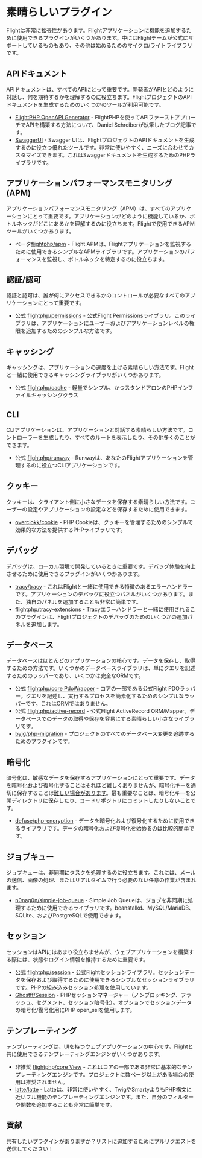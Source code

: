 # 素晴らしいプラグイン

Flightは非常に拡張性があります。Flightアプリケーションに機能を追加するために使用できるプラグインがいくつかあります。中にはFlightチームが公式にサポートしているものもあり、その他は始めるためのマイクロ/ライトライブラリです。

## APIドキュメント

APIドキュメントは、すべてのAPIにとって重要です。開発者がAPIとどのように対話し、何を期待するかを理解するのに役立ちます。FlightプロジェクトのAPIドキュメントを生成するためのいくつかのツールが利用可能です。

- [FlightPHP OpenAPI Generator](https://dev.to/danielsc/define-generate-and-implement-an-api-first-approach-with-openapi-generator-and-flightphp-1fb3) - FlightPHPを使ってAPIファーストアプローチでAPIを構築する方法について、Daniel Schreiberが執筆したブログ記事です。
- [SwaggerUI](https://github.com/zircote/swagger-php) - Swagger UIは、FlightプロジェクトのAPIドキュメントを生成するのに役立つ優れたツールです。非常に使いやすく、ニーズに合わせてカスタマイズできます。これはSwaggerドキュメントを生成するためのPHPライブラリです。

## アプリケーションパフォーマンスモニタリング (APM)

アプリケーションパフォーマンスモニタリング（APM）は、すべてのアプリケーションにとって重要です。アプリケーションがどのように機能しているか、ボトルネックがどこにあるかを理解するのに役立ちます。Flightで使用できるAPMツールがいくつかあります。
- <span class="badge bg-info">ベータ</span>[flightphp/apm](/awesome-plugins/apm) - Flight APMは、Flightアプリケーションを監視するために使用できるシンプルなAPMライブラリです。アプリケーションのパフォーマンスを監視し、ボトルネックを特定するのに役立ちます。

## 認証/認可

認証と認可は、誰が何にアクセスできるかのコントロールが必要なすべてのアプリケーションにとって重要です。

- <span class="badge bg-primary">公式</span> [flightphp/permissions](/awesome-plugins/permissions) - 公式Flight Permissionsライブラリ。このライブラリは、アプリケーションにユーザーおよびアプリケーションレベルの権限を追加するためのシンプルな方法です。

## キャッシング

キャッシングは、アプリケーションの速度を上げる素晴らしい方法です。Flightと一緒に使用できるキャッシングライブラリがいくつかあります。

- <span class="badge bg-primary">公式</span> [flightphp/cache](/awesome-plugins/php-file-cache) - 軽量でシンプル、かつスタンドアロンのPHPインファイルキャッシングクラス

## CLI

CLIアプリケーションは、アプリケーションと対話する素晴らしい方法です。コントローラーを生成したり、すべてのルートを表示したり、その他多くのことができます。

- <span class="badge bg-primary">公式</span> [flightphp/runway](/awesome-plugins/runway) - Runwayは、あなたのFlightアプリケーションを管理するのに役立つCLIアプリケーションです。

## クッキー

クッキーは、クライアント側に小さなデータを保存する素晴らしい方法です。ユーザーの設定やアプリケーションの設定などを保存するために使用できます。

- [overclokk/cookie](/awesome-plugins/php-cookie) - PHP Cookieは、クッキーを管理するためのシンプルで効果的な方法を提供するPHPライブラリです。

## デバッグ

デバッグは、ローカル環境で開発しているときに重要です。デバッグ体験を向上させるために使用できるプラグインがいくつかあります。

- [tracy/tracy](/awesome-plugins/tracy) - これはFlightと一緒に使用できる特徴のあるエラーハンドラーです。アプリケーションのデバッグに役立つパネルがいくつかあります。また、独自のパネルを追加することも非常に簡単です。
- [flightphp/tracy-extensions](/awesome-plugins/tracy-extensions) - [Tracy](/awesome-plugins/tracy)エラーハンドラーと一緒に使用されるこのプラグインは、Flightプロジェクトのデバッグのためのいくつかの追加パネルを追加します。

## データベース

データベースはほとんどのアプリケーションの核心です。データを保存し、取得するための方法です。いくつかのデータベースライブラリは、単にクエリを記述するためのラッパーであり、いくつかは完全なORMです。

- <span class="badge bg-primary">公式</span> [flightphp/core PdoWrapper](/awesome-plugins/pdo-wrapper) - コアの一部である公式Flight PDOラッパー。クエリを記述し、実行するプロセスを簡素化するためのシンプルなラッパーです。これはORMではありません。
- <span class="badge bg-primary">公式</span> [flightphp/active-record](/awesome-plugins/active-record) - 公式Flight ActiveRecord ORM/Mapper。データベースでのデータの取得や保存を容易にする素晴らしい小さなライブラリです。
- [byjg/php-migration](/awesome-plugins/migrations) - プロジェクトのすべてのデータベース変更を追跡するためのプラグインです。

## 暗号化

暗号化は、敏感なデータを保存するアプリケーションにとって重要です。データを暗号化および復号化することはそれほど難しくありませんが、暗号化キーを適切に保存することは[難しい場合があります](https://stackoverflow.com/questions/6767839/where-should-i-store-an-encryption-key-for-php#:~:text=Write%20a%20php%20config%20file%20and%20store%20it,folder%20is%20not%20accessible%20to%20the%20end%20user.)。最も重要なことは、暗号化キーを公開ディレクトリに保存したり、コードリポジトリにコミットしたりしないことです。

- [defuse/php-encryption](/awesome-plugins/php-encryption) - データを暗号化および復号化するために使用できるライブラリです。データの暗号化および復号化を始めるのは比較的簡単です。

## ジョブキュー

ジョブキューは、非同期にタスクを処理するのに役立ちます。これには、メールの送信、画像の処理、またはリアルタイムで行う必要のない任意の作業が含まれます。

- [n0nag0n/simple-job-queue](/awesome-plugins/simple-job-queue) - Simple Job Queueは、ジョブを非同期に処理するために使用できるライブラリです。beanstalkd、MySQL/MariaDB、SQLite、およびPostgreSQLで使用できます。

## セッション

セッションはAPIにはあまり役立ちませんが、ウェブアプリケーションを構築する際には、状態やログイン情報を維持するために重要です。

- <span class="badge bg-primary">公式</span> [flightphp/session](/awesome-plugins/session) - 公式Flightセッションライブラリ。セッションデータを保存および取得するために使用できるシンプルなセッションライブラリです。PHPの組み込みセッション処理を使用しています。
- [Ghostff/Session](/awesome-plugins/ghost-session) - PHPセッションマネージャー（ノンブロッキング、フラッシュ、セグメント、セッション暗号化）。オプションでセッションデータの暗号化/復号化用にPHP open_sslを使用します。

## テンプレーティング

テンプレーティングは、UIを持つウェブアプリケーションの中心です。Flightと共に使用できるテンプレーティングエンジンがいくつかあります。

- <span class="badge bg-warning">非推奨</span> [flightphp/core View](/learn#views) - これはコアの一部である非常に基本的なテンプレーティングエンジンです。プロジェクトに数ページ以上がある場合の使用は推奨されません。
- [latte/latte](/awesome-plugins/latte) - Latteは、非常に使いやすく、TwigやSmartyよりもPHP構文に近いフル機能のテンプレーティングエンジンです。また、自分のフィルターや関数を追加することも非常に簡単です。

## 貢献

共有したいプラグインがありますか？リストに追加するためにプルリクエストを送信してください！